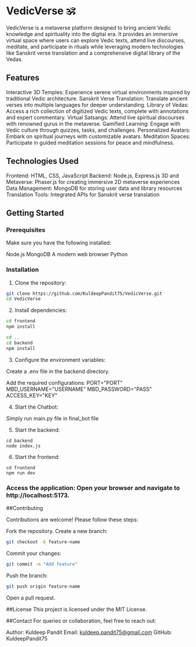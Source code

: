# VedicVerse 🕉️

VedicVerse is a metaverse platform designed to bring ancient Vedic knowledge and spirituality into the digital era. It provides an immersive virtual space where users can explore Vedic texts, attend live discourses, meditate, and participate in rituals while leveraging modern technologies like Sanskrit verse translation and a comprehensive digital library of the Vedas.

## Features

Interactive 3D Temples: Experience serene virtual environments inspired by traditional Vedic architecture.
Sanskrit Verse Translation: Translate ancient verses into multiple languages for deeper understanding.
Library of Vedas: Access a rich collection of digitized Vedic texts, complete with annotations and expert commentary.
Virtual Satsangs: Attend live spiritual discourses with renowned gurus in the metaverse.
Gamified Learning: Engage with Vedic culture through quizzes, tasks, and challenges.
Personalized Avatars: Embark on spiritual journeys with customizable avatars.
Meditation Spaces: Participate in guided meditation sessions for peace and mindfulness.

## Technologies Used

Frontend: HTML, CSS, JavaScript
Backend: Node.js, Express.js
3D and Metaverse: Phaser.js for creating immersive 2D metaverse experiences
Data Management: MongoDB for storing user data and library resources
Translation Tools: Integrated APIs for Sanskrit verse translation

## Getting Started

### Prerequisites

Make sure you have the following installed:

Node.js
MongoDB
A modern web browser
Python

### Installation

1. Clone the repository:

```bash
git clone https://github.com/KuldeepPandit75/VedicVerse.git
cd VedicVerse
```

2. Install dependencies:

```bash
cd frontend
npm install
```

```bash
cd ..
cd backend
npm install
```

3. Configure the environment variables:

Create a .env file in the backend directory.

Add the required configurations:
PORT="PORT"
MBD_USERNAME="USERNAME"
MBD_PASSWORD="PASS"
ACCESS_KEY="KEY"

4. Start the Chatbot:

Simply run main.py file in final_bot file

5. Start the backend:

```
cd backend
node index.js
```

6. Start the frontend:

```
cd frontend
npm run dev
```

### Access the application: Open your browser and navigate to http://localhost:5173.

##Contributing

Contributions are welcome! Please follow these steps:

Fork the repository.
Create a new branch:
```bash
git checkout -b feature-name
```
Commit your changes:
```bash
git commit -m "Add feature"
```
Push the branch:
```bash
git push origin feature-name
```
Open a pull request.

##License
This project is licensed under the MIT License.

##Contact
For queries or collaboration, feel free to reach out:

Author: Kuldeep Pandit
Email: kuldeep.pandit75@gmail.com
GitHub: KuldeepPandit75

